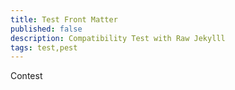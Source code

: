 ```yaml
---
title: Test Front Matter
published: false
description: Compatibility Test with Raw Jekylll
tags: test,pest
---
```


Contest
